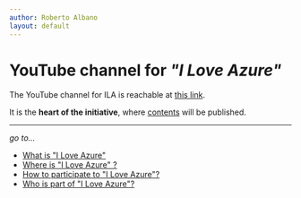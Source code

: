```yaml
---
author: Roberto Albano
layout: default
---
```


# YouTube channel for *"I Love Azure"*

The YouTube channel for ILA is reachable at [this link](https://www.youtube.com/channel/UCTlB5cXYRrAZDcCdLS3A_pg).

It is the **heart of the initiative**, where [contents](..\WhatIs\Content.md) will be published.

---
*go to...*

- [What is "I Love Azure"](..\WhatIs\WhatIs.md)
- [Where is "I Love Azure" ?](..\WhereIs\WhereIs.md)
- [How to participate to "I Love Azure"?](..\HowToPart\HowToPart.md)
- [Who is part of "I Love Azure"?](..\WhoIsIn\WhoIsIn.md)
